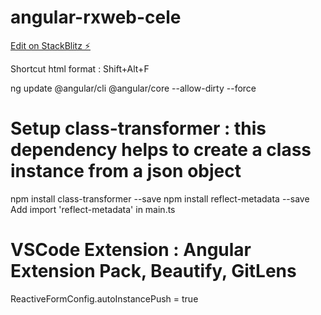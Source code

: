 # angular-rxweb-cele

[Edit on StackBlitz ⚡️](https://stackblitz.com/edit/angular-rxweb-cele)

Shortcut html format : Shift+Alt+F

ng update @angular/cli @angular/core --allow-dirty --force

# Setup class-transformer : this dependency helps to create a class instance from a json object
npm install class-transformer --save
npm install reflect-metadata --save
Add import 'reflect-metadata' in main.ts

# VSCode Extension : Angular Extension Pack, Beautify, GitLens


ReactiveFormConfig.autoInstancePush = true
